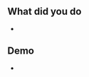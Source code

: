 ## What did you do

<!--## For frontend please also paste the image of the part that you worked on-->

-

## Demo

<!--## Link to the page / API that you did in dev environment-->

-
